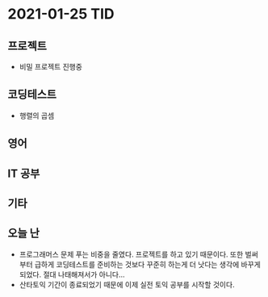 # 2021-01-25 TID

## 프로젝트

- 비밀 프로젝트 진행중

## 코딩테스트

- 행렬의 곱셈

## 영어

## IT 공부

## 기타

## 오늘 난

- 프로그래머스 문제 푸는 비중을 줄였다. 프로젝트를 하고 있기 때문이다. 또한 벌써부터 급하게 코딩테스트를 준비하는 것보다 꾸준히 하는게 더 낫다는 생각에 바꾸게 되었다. 절대 나태해져서가 아니다...
- 산타토익 기간이 종료되었기 때문에 이제 실전 토익 공부를 시작할 것이다.
